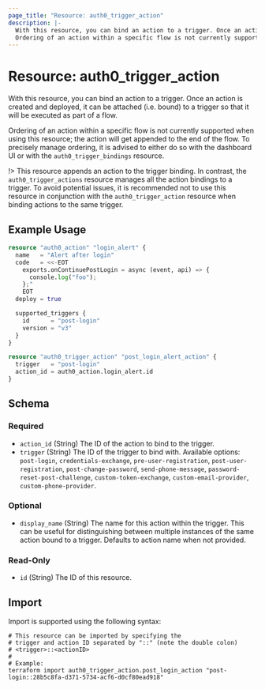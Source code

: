 ```yaml
---
page_title: "Resource: auth0_trigger_action"
description: |-
  With this resource, you can bind an action to a trigger. Once an action is created and deployed, it can be attached (i.e. bound) to a trigger so that it will be executed as part of a flow.
  Ordering of an action within a specific flow is not currently supported when using this resource; the action will get appended to the end of the flow. To precisely manage ordering, it is advised to either do so with the dashboard UI or with the auth0_trigger_bindings resource.
---
```


# Resource: auth0_trigger_action

With this resource, you can bind an action to a trigger. Once an action is created and deployed, it can be attached (i.e. bound) to a trigger so that it will be executed as part of a flow.

Ordering of an action within a specific flow is not currently supported when using this resource; the action will get appended to the end of the flow. To precisely manage ordering, it is advised to either do so with the dashboard UI or with the `auth0_trigger_bindings` resource.

!> This resource appends an action to the trigger binding. In contrast, the `auth0_trigger_actions` resource manages all
the action bindings to a trigger. To avoid potential issues, it is recommended not to use this resource in conjunction
with the `auth0_trigger_action` resource when binding actions to the same trigger.

## Example Usage

```terraform
resource "auth0_action" "login_alert" {
  name   = "Alert after login"
  code   = <<-EOT
    exports.onContinuePostLogin = async (event, api) => {
      console.log("foo");
    };"
	EOT
  deploy = true

  supported_triggers {
    id      = "post-login"
    version = "v3"
  }
}

resource "auth0_trigger_action" "post_login_alert_action" {
  trigger   = "post-login"
  action_id = auth0_action.login_alert.id
}
```

<!-- schema generated by tfplugindocs -->
## Schema

### Required

- `action_id` (String) The ID of the action to bind to the trigger.
- `trigger` (String) The ID of the trigger to bind with. Available options: `post-login`, `credentials-exchange`, `pre-user-registration`, `post-user-registration`, `post-change-password`, `send-phone-message`, `password-reset-post-challenge`, `custom-token-exchange`, `custom-email-provider`, `custom-phone-provider`.

### Optional

- `display_name` (String) The name for this action within the trigger. This can be useful for distinguishing between multiple instances of the same action bound to a trigger. Defaults to action name when not provided.

### Read-Only

- `id` (String) The ID of this resource.

## Import

Import is supported using the following syntax:

```shell
# This resource can be imported by specifying the
# trigger and action ID separated by "::" (note the double colon)
# <trigger>::<actionID>
#
# Example:
terraform import auth0_trigger_action.post_login_action "post-login::28b5c8fa-d371-5734-acf6-d0cf80ead918"
```
